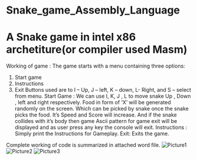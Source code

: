 # Snake_game_Assembly_Language
# A Snake game in intel x86 archetiture(or compiler used Masm) 

Working of game :
	The game starts with a menu containing three options:
1.	Start game
2.	Instructions
3.	Exit 
Buttons used are to I – Up, J – left, K – down, L- Right, and S – select from menu.
	Start Game : 
		We can use I, K, J , L to move snake Up , Down , left and right respectively. Food in form of ‘X’ will be generated randomly on the screen. Which can be picked by snake once the snake picks the food. It’s Speed and Score will increase. And if the snake collides with it’s body then game Ascii pattern for game exit will be displayed and as user press any key the console will exit.
	Instructions :
		Simply print the Instructions for Gameplay.
	Exit: 
		Exits the game.

Complete working of code is summarized in attached word file.
![Picture1](https://user-images.githubusercontent.com/95052507/155718189-9c80d088-80cc-433a-a0ba-77d9be49a62b.png)
![Picture2](https://user-images.githubusercontent.com/95052507/155718196-d04c320d-0bed-4eea-99d9-17ca142ea5ac.png)
![Picture3](https://user-images.githubusercontent.com/95052507/155718197-d845a6d6-2626-4e28-94b6-941d77d3bbfa.png)
